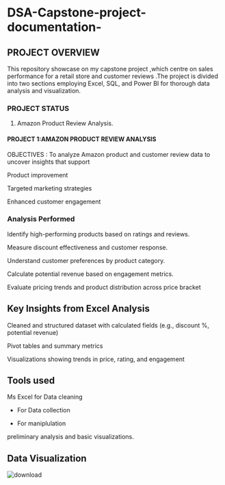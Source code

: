 # DSA-Capstone-project-documentation-
## PROJECT OVERVIEW 
This repository showcase on my capstone project ,which centre on sales performance for a retail store and customer reviews .The project is divided into two sections employing Excel, SQL, and Power BI for thorough data analysis and visualization.


### PROJECT STATUS

1. Amazon Product Review Analysis.




#### PROJECT 1:AMAZON PRODUCT REVIEW ANALYSIS

OBJECTIVES :
To analyze Amazon product and customer review data to uncover insights that support

Product improvement

Targeted marketing strategies

Enhanced customer engagement


### Analysis Performed

Identify high-performing products based on ratings and reviews.

Measure discount effectiveness and customer response.

Understand customer preferences by product category.

Calculate potential revenue based on engagement metrics.

Evaluate pricing trends and product distribution across price bracket

## Key Insights from Excel Analysis

Cleaned and structured dataset with calculated fields (e.g., discount %, potential revenue)

Pivot tables and summary metrics

Visualizations showing trends in price, rating, and engagement

## Tools used 
 Ms Excel for Data cleaning 
- For Data collection

- For maniplulation

 preliminary analysis  and basic visualizations.

## Data Visualization
![download](https://github.com/user-attachments/assets/55a40e6b-bbda-4a58-abe6-3d25400e20a1)
